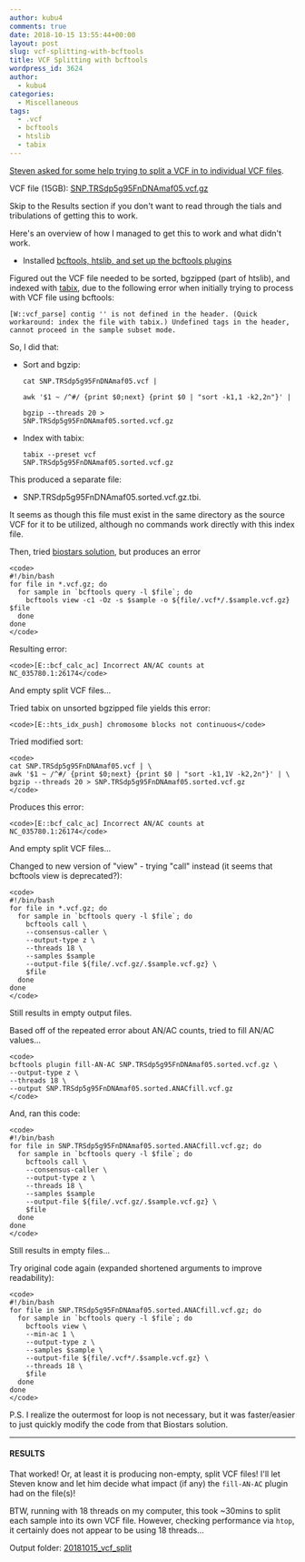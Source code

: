 ```yaml
---
author: kubu4
comments: true
date: 2018-10-15 13:55:44+00:00
layout: post
slug: vcf-splitting-with-bcftools
title: VCF Splitting with bcftools
wordpress_id: 3624
author:
  - kubu4
categories:
  - Miscellaneous
tags:
  - .vcf
  - bcftools
  - htslib
  - tabix
---
```


[Steven asked for some help trying to split a VCF in to individual VCF files](https://github.com/RobertsLab/resources/issues/421).

VCF file (15GB): [SNP.TRSdp5g95FnDNAmaf05.vcf.gz](http://gannet.fish.washington.edu/seashell/eog/files/VCF_files/SNP.TRSdp5g95FnDNAmaf05.vcf.gz)

Skip to the Results section if you don't want to read through the tials and tribulations of getting this to work.

Here's an overview of how I managed to get this to work and what didn't work.





  * Installed [bcftools, htslib, and set up the bcftools plugins](https://samtools.github.io/bcftools/)



Figured out the VCF file needed to be sorted, bgzipped (part of htslib), and indexed with [tabix](http://www.htslib.org/doc/tabix.html), due to the following error when initially trying to process with VCF file using bcftools:

`[W::vcf_parse] contig '' is not defined in the header. (Quick workaround: index the file with tabix.)
Undefined tags in the header, cannot proceed in the sample subset mode.`

So, I did that:





  * Sort and bgzip:




    
    <code>cat SNP.TRSdp5g95FnDNAmaf05.vcf | \
    awk '$1 ~ /^#/ {print $0;next} {print $0 | "sort -k1,1 -k2,2n"}' | \
    bgzip --threads 20 > SNP.TRSdp5g95FnDNAmaf05.sorted.vcf.gz</code>







  * Index with tabix:




    
    <code>tabix --preset vcf SNP.TRSdp5g95FnDNAmaf05.sorted.vcf.gz</code>



This produced a separate file:





  * SNP.TRSdp5g95FnDNAmaf05.sorted.vcf.gz.tbi.



It seems as though this file must exist in the same directory as the source VCF for it to be utilized, although no commands work directly with this index file.

Then, tried [biostars solution](https://www.biostars.org/p/130456/#243638), but produces an error


    
    <code>
    #!/bin/bash
    for file in *.vcf.gz; do
      for sample in `bcftools query -l $file`; do
        bcftools view -c1 -Oz -s $sample -o ${file/.vcf*/.$sample.vcf.gz} $file
      done
    done
    </code>



Resulting error:


    
    <code>[E::bcf_calc_ac] Incorrect AN/AC counts at NC_035780.1:26174</code>



And empty split VCF files...

Tried tabix on unsorted bgzipped file yields this error:


    
    <code>[E::hts_idx_push] chromosome blocks not continuous</code>



Tried modified sort:


    
    <code>
    cat SNP.TRSdp5g95FnDNAmaf05.vcf | \
    awk '$1 ~ /^#/ {print $0;next} {print $0 | "sort -k1,1V -k2,2n"}' | \
    bgzip --threads 20 > SNP.TRSdp5g95FnDNAmaf05.sorted.vcf.gz
    </code>



Produces this error:


    
    <code>[E::bcf_calc_ac] Incorrect AN/AC counts at NC_035780.1:26174</code>



And empty split VCF files...

Changed to new version of "view" - trying "call" instead (it seems that bcftools view is deprecated?):


    
    <code>
    #!/bin/bash
    for file in *.vcf.gz; do
      for sample in `bcftools query -l $file`; do
        bcftools call \
        --consensus-caller \
        --output-type z \
        --threads 18 \
        --samples $sample 
        --output-file ${file/.vcf.gz/.$sample.vcf.gz} \
        $file
      done
    done
    </code>



Still results in empty output files.

Based off of the repeated error about AN/AC counts, tried to fill AN/AC values...


    
    <code>
    bcftools plugin fill-AN-AC SNP.TRSdp5g95FnDNAmaf05.sorted.vcf.gz \
    --output-type z \
    --threads 18 \
    --output SNP.TRSdp5g95FnDNAmaf05.sorted.ANACfill.vcf.gz
    </code>



And, ran this code:


    
    <code>
    #!/bin/bash
    for file in SNP.TRSdp5g95FnDNAmaf05.sorted.ANACfill.vcf.gz; do
      for sample in `bcftools query -l $file`; do
        bcftools call \
        --consensus-caller \
        --output-type z \
        --threads 18 \
        --samples $sample 
        --output-file ${file/.vcf.gz/.$sample.vcf.gz} \
        $file
      done
    done
    </code>



Still results in empty files...

Try original code again (expanded shortened arguments to improve readability):


    
    <code>
    #!/bin/bash
    for file in SNP.TRSdp5g95FnDNAmaf05.sorted.ANACfill.vcf.gz; do
      for sample in `bcftools query -l $file`; do
        bcftools view \
        --min-ac 1 \
        --output-type z \
        --samples $sample \
        --output-file ${file/.vcf*/.$sample.vcf.gz} \
        --threads 18 \
        $file
      done
    done
    </code>



P.S. I realize the outermost for loop is not necessary, but it was faster/easier to just quickly modify the code from that Biostars solution.



* * *





#### RESULTS



That worked! Or, at least it is producing non-empty, split VCF files! I'll let Steven know and let him decide what impact (if any) the `fill-AN-AC` plugin had on the file(s)!

BTW, running with 18 threads on my computer, this took ~30mins to split each sample into its own VCF file. However, checking performance via `htop`, it certainly does not appear to be using 18 threads...

Output folder: [20181015_vcf_split](http://gannet.fish.washington.edu/Atumefaciens/20181015_vcf_split/)
